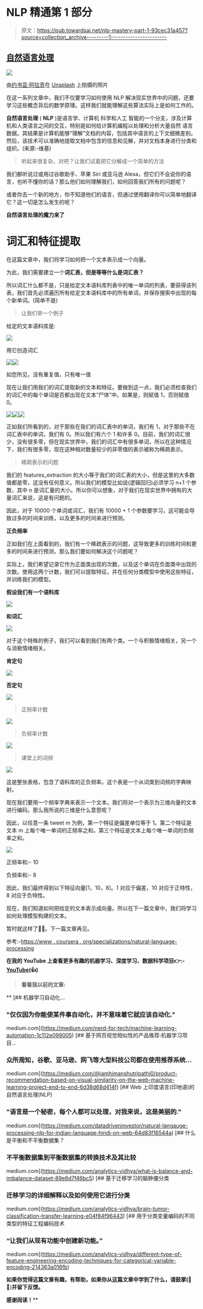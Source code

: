# NLP 精通第 1 部分

> 原文：<https://pub.towardsai.net/nlp-mastery-part-1-93cec31a457?source=collection_archive---------1----------------------->

## [自然语言处理](https://towardsai.net/p/category/nlp)

![](img/d1c2f4b45e06f857114e9140ddebc9b0.png)

由[约书亚·阿拉贡](https://unsplash.com/@goshua13?utm_source=unsplash&utm_medium=referral&utm_content=creditCopyText)在 [Unsplash](https://unsplash.com/s/photos/code?utm_source=unsplash&utm_medium=referral&utm_content=creditCopyText) 上拍摄的照片

在这一系列文章中，我们不仅要学习如何使用 NLP 解决现实世界中的问题，还要学习这些概念背后的数学原理。这样我们就能理解这些算法实际上是如何工作的。

**自然语言处理** ( **NLP** )是语言学、计算机 [](https://en.wikipedia.org/wiki/Computer_science) 科学和人工 [](https://en.wikipedia.org/wiki/Artificial_intelligence) 智能的一个分支，涉及计算机和人类语言之间的交互，特别是如何给计算机编程以处理和分析大量自然 [](https://en.wikipedia.org/wiki/Natural_language) 语言数据。其结果是计算机能够“理解”文档的内容，包括其中语言的上下文细微差别。然后，该技术可以准确地提取文档中包含的信息和见解，并对文档本身进行分类和组织。(来源:-维基)

> 听起来很复杂，对吧？让我们试着把它分解成一个简单的方法

我们都听说过或用过谷歌助手、苹果 Siri 或亚马逊 Alexa，但它们不会说你的语言，也听不懂你的话？那么他们如何理解我们，如何回答我们所有的问题呢？

或者你去一个新的地方，你不知道他们的语言，但通过使用翻译你可以简单地翻译它？这一切是怎么发生的呢？

**自然语言处理的魔力来了**

# **词汇和特征提取**

在这篇文章中，我们将学习如何把一个文本表示成一个向量。

为此，我们需要建立一个**词汇表，**但是等等什么是**词汇表？**

所以词汇什么都不是，只是给定文本语料库列表中的唯一单词的列表，要获得该列表，我们首先必须遍历所有给定文本语料库中的所有单词，并保存搜索中出现的每个新单词。(简单不是)

> 让我们举一个例子

给定的文本语料库是:

![](img/e3f9bfd602b4ca35663e54ad556cac88.png)

用它创造词汇

![](img/a7e63a91b3f1af27b978e6fb5a3eebe3.png)![](img/ac6c81e37297f785cbc06b317d39c10f.png)

如您所见，没有重复值，只有唯一值

现在让我们用我们的词汇提取新的文本和特征。要做到这一点，我们必须检查我们的词汇中的每个单词是否都出现在文本“尸体”中。如果是，则赋值 1，否则赋值 0。

![](img/38dcaf8ae80c84c11d6711fce0bae967.png)![](img/1fd391612a1a02db6a76efb68a6c59d7.png)![](img/d77b4e0bff786578befaa9b1de85e81c.png)

正如我们所看到的，对于那些在我们的词汇表中的单词，我们有 1，对于那些不在词汇表中的单词，我们有 0。所以我们有六个 1 和许多 0。目前，我们的词汇很少，没有很多零，但在现实世界中，我们的词汇中有很多单词，所以在这种情况下，我们有很多零，现在这种相对数量较少的非零值的表示被称为稀疏表示。

> 稀疏表示的问题

我们的 features_extraction 的大小等于我们的词汇表的大小，但是这里的大多数值都是零，这没有任何意义。所以我们的模型比如说(逻辑回归)必须学习 n+1 个参数，其中 n 是词汇量的大小。所以你可以想象，对于我们在现实世界中拥有的大量词汇来说，这是有问题的。

因此，对于 10000 个单词或词汇，我们有 10000 + 1 个参数要学习，这可能会导致过多的时间来训练，以及更多的时间来进行预测。

**正负频率**

正如我们在上面看到的，我们有一个稀疏表示的问题，这导致更多的训练时间和更多的时间来进行预测，那么我们要如何解决这个问题呢？

实际上，我们希望记录它作为正面类出现的次数，以及这个单词在负面类中出现的次数。使用这两个计数，我们可以提取特征，并在任何分类模型中使用这些特征，并训练我们的模型。

**假设我们有一个语料库**

![](img/49b575b05a1e33c7218125b69fbfc7a8.png)

**和词汇**

![](img/4c9982cb2834f5d066c27aa7ece9b2d3.png)

对于这个特殊的例子，我们可以看到我们有两个类。一个与积极情绪相关，另一个与消极情绪相关。

**肯定句**

![](img/14239a53b01672cbc8cdcbb1853fb794.png)

**否定句**

![](img/8cff81e97525a3460db605747c55de56.png)

> 正频率计数

![](img/c7f06bd2c902d431c6713a8efdf8b505.png)

> 负频率计数

![](img/1fbef13e2900dc852adec4d39c49cefc.png)

> 课堂上的词频

![](img/d2b7bff33af55be024d5ff43009c300d.png)

这是整张表格，包含了语料库的正负频率。这个表是一个从词类到词频的字典映射。

现在我们要用一个频率字典来表示一个文本。我们将对一个表示为三维向量的文本进行编码。那么我所说的三维是什么意思呢？

因此，以任意一条 tweet m 为例，第一个特征是偏差单位等于 1。第二个特征是文本 m 上每个唯一单词的正频率之和。第三个特征是文本上每个唯一单词的负频率之和。

![](img/662aa07b66b10e32806b36ec55d8fbd0.png)

正频率和:- 10

负频率和:- 8

因此，我们最终得到以下特征向量[1，10，8]。1 对应于偏差，10 对应于正特性，8 对应于负特性。

现在，我们知道如何把给定的文本表示成向量。所以在下一篇文章中，我们将学习如何处理模型构建的文本。

暂时就这样了👏👏。下一篇文章再见。

参考:-[https://www . coursera . org/specializations/natural-language-processing](https://www.coursera.org/specializations/natural-language-processing)

**在我的 YouTube 上查看更多有趣的机器学习、深度学习、数据科学项目👉:-**[**YouTube**](https://www.youtube.com/c/himanshutripathi)**(👍)**

> ****看看我以前的文章:****

**[](https://medium.com/nerd-for-tech/machine-learning-automation-1c112e099005) [## 机器学习自动化…

### "仅仅因为你能使某件事自动化，并不意味着它就应该自动化."

medium.com](https://medium.com/nerd-for-tech/machine-learning-automation-1c112e099005) [](https://medium.com/@iamhimanshutripathi0/product-recommendation-based-on-visual-similarity-on-the-web-machine-learning-project-end-to-end-6d38d68d414f) [## 基于网页视觉相似性的产品推荐:机器学习项目…

### 众所周知，谷歌、亚马逊、网飞等大型科技公司都在使用推荐系统…

medium.com](https://medium.com/@iamhimanshutripathi0/product-recommendation-based-on-visual-similarity-on-the-web-machine-learning-project-end-to-end-6d38d68d414f) [](https://medium.com/datadriveninvestor/natural-langauge-processing-nlp-for-indian-language-hindi-on-web-64d83f16544a) [## Web 上印度语言(印地语)的自然语言处理(NLP)

### "语言是一个秘密，每个人都可以处理，对我来说，这是美丽的."

medium.com](https://medium.com/datadriveninvestor/natural-langauge-processing-nlp-for-indian-language-hindi-on-web-64d83f16544a) [](https://medium.com/analytics-vidhya/what-is-balance-and-imbalance-dataset-89e8d7f46bc5) [## 什么是平衡和不平衡数据集？

### 不平衡数据集到平衡数据集的转换技术及其比较

medium.com](https://medium.com/analytics-vidhya/what-is-balance-and-imbalance-dataset-89e8d7f46bc5) [](https://medium.com/analytics-vidhya/brain-tumor-classification-transfer-learning-e04f84f96443) [## 基于迁移学习的脑肿瘤分类

### 迁移学习的详细解释以及如何使用它进行分类

medium.com](https://medium.com/analytics-vidhya/brain-tumor-classification-transfer-learning-e04f84f96443) [](https://medium.com/analytics-vidhya/different-type-of-feature-engineering-encoding-techniques-for-categorical-variable-encoding-214363a016fb) [## 用于分类变量编码的不同类型的特征工程编码技术

### “让我们从现有功能中创建新功能。”

medium.com](https://medium.com/analytics-vidhya/different-type-of-feature-engineering-encoding-techniques-for-categorical-variable-encoding-214363a016fb) 

**如果你觉得这篇文章有趣，有帮助，如果你从这篇文章中学到了什么，请鼓掌(**👏👏)**并留下反馈。**

**感谢阅读！****